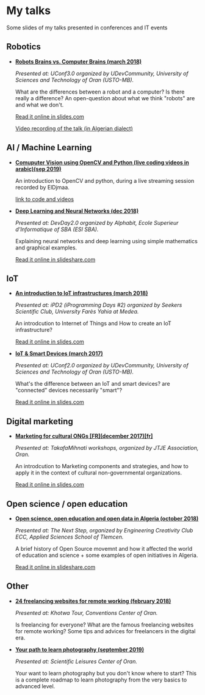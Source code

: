 # My talks

Some slides of my talks presented in conferences and IT events

## Robotics
- [**Robots Brains vs. Computer Brains (march 2018)**](computer-brains-vs-robots-brains-[uconf3-2018-03].html)

    *Presented at: UConf3.0 organized by UDevCommunity, University of Sciences and Technology of Oran (USTO-MB).*

    What are the differences between a robot and a computer? Is there really a difference?
    An open-question about what we think "robots" are and what we don't.
    
    [Read it online in slides.com](https://slides.com/aminebendahmane/computer-brains-vs-robots-brains-uconf3)
    
    [Video recording of the talk (in Algerian dialect)](https://www.youtube.com/watch?v=RNUZuv0UiR0)   

## AI / Machine Learning

- [**Comuputer Vision using OpenCV and Python (live coding videos in arabic)(sep 2019)**](https://github.com/amineHorseman/opencv-eldjmaa-live-coding)

    An introduction to OpenCV and python, during a live streaming session recorded by ElDjmaa.

    [link to code and videos](https://github.com/amineHorseman/opencv-eldjmaa-live-coding)

- [**Deep Learning and Neural Networks (dec 2018)**](Deep-Learning-and-Neural-Networks-[DevDay2.0-2018-12].pdf)

    *Presented at: DevDay2.0 organized by Alphabit, Ecole Superieur d'Informatique of SBA (ESI SBA).*

    Explaining neural networks and deep learning using simple mathematics and graphical examples.
    
    [Read it online in slideshare.com](https://www.slideshare.net/AmineBendahmane/deep-learning-and-neural-networks-using-simple-mathematics-126007625)

## IoT
- [**An introduction to IoT infrastructures (march 2018)**](intro-to-iot-infrastructure-[ipd2-2018-03].html)

    *Presented at: iPD2 (iProgramming Days #2) organized by Seekers Scientific Club, University Farès Yahia at Medea.*

    An introdcution to Internet of Things and How to create an IoT infrastructure?
    
    [Read it online in slides.com](https://slides.com/aminebendahmane/into-to-iot-ipd2-2018-03)

- [**IoT & Smart Devices (march 2017)**](iot-&-smart-devices-[uconf2-2017-03].html)

    *Presented at: UConf2.0 organized by UDevCommunity, University of Sciences and Technology of Oran (USTO-MB).*

    What's the difference between an IoT and smart devices? are "connected" devices necessarily "smart"?    
    
    [Read it online in slides.com](https://slides.com/aminebendahmane/iot-smart-devices-uconf2)

## Digital marketing
- [**Marketing for cultural ONGs \[FR\](december 2017)\[fr\]**](marketing-for-cultural-ONGs-[jtje-2017-12].html)

    *Presented at: TakafaMihnati workshops, organized by JTJE Association, Oran.*

    An introdcution to Marketing components and strategies, and how to apply it in the context of cultural non-governmental organizations.
    
    [Read it online in slides.com](https://slides.com/aminebendahmane/marketing-for-cultural-ongs-december-2017)
    
## Open science / open education
- [**Open science, open education and open data in Algeria (october 2018)**](Open-science-open-data-and-open-education.pdf)

    *Presented at: The Next Step, organized by Engineering Creativity Club ECC, Applied Sciences School of Tlemcen.*

    A brief history of Open Source movemnt and how it affected the world of education and science + some examples of open initiatives in Algeria.
   
   [Read it online in slideshare.com](https://www.slideshare.net/AmineBendahmane/open-science-open-data-and-open-education)

## Other
- [**24 freelancing websites for remote working (february 2018)**](24-freelancing-websites-for-remote-working-[Khotwa-2018-02].pdf)

    *Presented at: Khotwa Tour, Conventions Center of Oran.*

    Is freelancing for everyone? What are the famous freelancing websites for remote working? Some tips and advices for freelancers in the digital era. 

- [**Your path to learn photography (september 2019)**](link-here.com)

    *Presented at: Scientific Leisures Center of Oran.*

    Your want to learn photography but you don't know where to start? This is a complete roadmap to learn photography from the very basics to advanced level.
  
